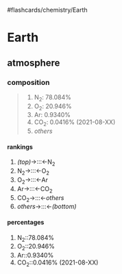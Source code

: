 #flashcards/chemistry/Earth

# Earth

## atmosphere

### composition
> 1. N<sub>2</sub>: 78.084%
> 2. O<sub>2</sub>: 20.946%
> 3. Ar: 0.9340%
> 4. CO<sub>2</sub>: 0.0416% (2021-08-XX)
> 5. _others_

#### rankings
1. _(top)_→:::←N<sub>2</sub> <!--SR:!2022-02-24,34,270!2022-03-05,44,307-->
2. N<sub>2</sub>→:::←O<sub>2</sub> <!--SR:!2022-02-25,35,270!2022-02-11,25,267-->
3. O<sub>2</sub>→:::←Ar <!--SR:!2022-02-14,27,270!2022-03-22,48,267-->
4. Ar→:::←CO<sub>2</sub> <!--SR:!2022-02-26,38,290!2022-03-03,39,270-->
5. CO<sub>2</sub>→:::←_others_ <!--SR:!2022-03-02,41,290!2022-03-15,43,267-->
6. _others_→:::←_(bottom)_ <!--SR:!2022-02-28,40,305!2022-03-04,40,286-->

#### percentages
1. N<sub>2</sub>::78.084% <!--SR:!2022-02-19,26,230-->
2. O<sub>2</sub>::20.946% <!--SR:!2022-03-14,37,227-->
3. Ar::0.9340% <!--SR:!2022-02-21,23,230-->
4. CO<sub>2</sub>::0.0416% (2021-08-XX) <!--SR:!2022-02-24,29,227-->
